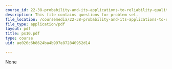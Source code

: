 ```yaml
---
course_id: 22-38-probability-and-its-applications-to-reliability-quality-control-and-risk-assessment-fall-2005
description: This file contains questions for problem set.
file_location: /coursemedia/22-38-probability-and-its-applications-to-reliability-quality-control-and-risk-assessment-fall-2005/ae026c6b8624ba4b997e872840952d14_ps10.pdf
file_type: application/pdf
layout: pdf
title: ps10.pdf
type: course
uid: ae026c6b8624ba4b997e872840952d14

---
```

None